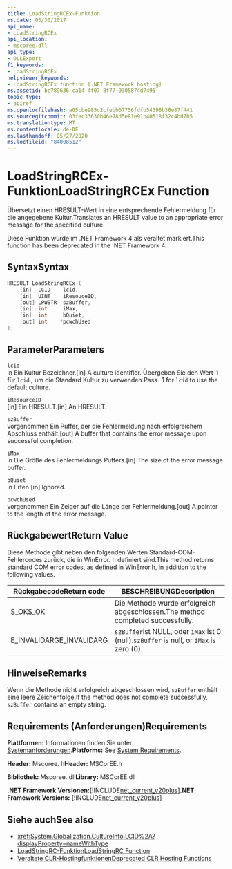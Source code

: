 ```yaml
---
title: LoadStringRCEx-Funktion
ms.date: 03/30/2017
api_name:
- LoadStringRCEx
api_location:
- mscoree.dll
api_type:
- DLLExport
f1_keywords:
- LoadStringRCEx
helpviewer_keywords:
- LoadStringRCEx function [.NET Framework hosting]
ms.assetid: bc789636-ca14-4f07-8f77-9305874d7495
topic_type:
- apiref
ms.openlocfilehash: a05cbe985c2cfebb67756fdfb54398b36e87f441
ms.sourcegitcommit: 03fec33630b46e78d5e81e91b40518f32c4bd7b5
ms.translationtype: MT
ms.contentlocale: de-DE
ms.lasthandoff: 05/27/2020
ms.locfileid: "84008512"
---
```

# <a name="loadstringrcex-function"></a><span data-ttu-id="c9364-102">LoadStringRCEx-Funktion</span><span class="sxs-lookup"><span data-stu-id="c9364-102">LoadStringRCEx Function</span></span>
<span data-ttu-id="c9364-103">Übersetzt einen HRESULT-Wert in eine entsprechende Fehlermeldung für die angegebene Kultur.</span><span class="sxs-lookup"><span data-stu-id="c9364-103">Translates an HRESULT value to an appropriate error message for the specified culture.</span></span>  
  
 <span data-ttu-id="c9364-104">Diese Funktion wurde im .NET Framework 4 als veraltet markiert.</span><span class="sxs-lookup"><span data-stu-id="c9364-104">This function has been deprecated in the .NET Framework 4.</span></span>  
  
## <a name="syntax"></a><span data-ttu-id="c9364-105">Syntax</span><span class="sxs-lookup"><span data-stu-id="c9364-105">Syntax</span></span>  
  
```cpp  
HRESULT LoadStringRCEx (  
    [in]  LCID    lcid,
    [in]  UINT    iResouceID,
    [out] LPWSTR  szBuffer,
    [in]  int     iMax,
    [in]  int     bQuiet,
    [out] int    *pcwchUsed  
);  
```  
  
## <a name="parameters"></a><span data-ttu-id="c9364-106">Parameter</span><span class="sxs-lookup"><span data-stu-id="c9364-106">Parameters</span></span>  
 `lcid`  
 <span data-ttu-id="c9364-107">in Ein Kultur Bezeichner.</span><span class="sxs-lookup"><span data-stu-id="c9364-107">[in] A culture identifier.</span></span> <span data-ttu-id="c9364-108">Übergeben Sie den Wert-1 für `lcid` , um die Standard Kultur zu verwenden.</span><span class="sxs-lookup"><span data-stu-id="c9364-108">Pass -1 for `lcid` to use the default culture.</span></span>  
  
 `iResourceID`  
 <span data-ttu-id="c9364-109">[in] Ein HRESULT.</span><span class="sxs-lookup"><span data-stu-id="c9364-109">[in] An HRESULT.</span></span>  
  
 `szBuffer`  
 <span data-ttu-id="c9364-110">vorgenommen Ein Puffer, der die Fehlermeldung nach erfolgreichem Abschluss enthält.</span><span class="sxs-lookup"><span data-stu-id="c9364-110">[out] A buffer that contains the error message upon successful completion.</span></span>  
  
 `iMax`  
 <span data-ttu-id="c9364-111">in Die Größe des Fehlermeldungs Puffers.</span><span class="sxs-lookup"><span data-stu-id="c9364-111">[in] The size of the error message buffer.</span></span>  
  
 `bQuiet`  
 <span data-ttu-id="c9364-112">in Erten.</span><span class="sxs-lookup"><span data-stu-id="c9364-112">[in] Ignored.</span></span>  
  
 `pcwchUsed`  
 <span data-ttu-id="c9364-113">vorgenommen Ein Zeiger auf die Länge der Fehlermeldung.</span><span class="sxs-lookup"><span data-stu-id="c9364-113">[out] A pointer to the length of the error message.</span></span>  
  
## <a name="return-value"></a><span data-ttu-id="c9364-114">Rückgabewert</span><span class="sxs-lookup"><span data-stu-id="c9364-114">Return Value</span></span>  
 <span data-ttu-id="c9364-115">Diese Methode gibt neben den folgenden Werten Standard-COM-Fehlercodes zurück, die in WinError. h definiert sind.</span><span class="sxs-lookup"><span data-stu-id="c9364-115">This method returns standard COM error codes, as defined in WinError.h, in addition to the following values.</span></span>  
  
|<span data-ttu-id="c9364-116">Rückgabecode</span><span class="sxs-lookup"><span data-stu-id="c9364-116">Return code</span></span>|<span data-ttu-id="c9364-117">BESCHREIBUNG</span><span class="sxs-lookup"><span data-stu-id="c9364-117">Description</span></span>|  
|-----------------|-----------------|  
|<span data-ttu-id="c9364-118">S_OK</span><span class="sxs-lookup"><span data-stu-id="c9364-118">S_OK</span></span>|<span data-ttu-id="c9364-119">Die Methode wurde erfolgreich abgeschlossen.</span><span class="sxs-lookup"><span data-stu-id="c9364-119">The method completed successfully.</span></span>|  
|<span data-ttu-id="c9364-120">E_INVALIDARG</span><span class="sxs-lookup"><span data-stu-id="c9364-120">E_INVALIDARG</span></span>|<span data-ttu-id="c9364-121">`szBuffer`ist NULL, oder `iMax` ist 0 (null).</span><span class="sxs-lookup"><span data-stu-id="c9364-121">`szBuffer` is null, or `iMax` is zero (0).</span></span>|  
  
## <a name="remarks"></a><span data-ttu-id="c9364-122">Hinweise</span><span class="sxs-lookup"><span data-stu-id="c9364-122">Remarks</span></span>  
 <span data-ttu-id="c9364-123">Wenn die Methode nicht erfolgreich abgeschlossen wird, `szBuffer` enthält eine leere Zeichenfolge.</span><span class="sxs-lookup"><span data-stu-id="c9364-123">If the method does not complete successfully, `szBuffer` contains an empty string.</span></span>  
  
## <a name="requirements"></a><span data-ttu-id="c9364-124">Requirements (Anforderungen)</span><span class="sxs-lookup"><span data-stu-id="c9364-124">Requirements</span></span>  
 <span data-ttu-id="c9364-125">**Plattformen:** Informationen finden Sie unter [Systemanforderungen](../../get-started/system-requirements.md).</span><span class="sxs-lookup"><span data-stu-id="c9364-125">**Platforms:** See [System Requirements](../../get-started/system-requirements.md).</span></span>  
  
 <span data-ttu-id="c9364-126">**Header:** Mscoree. h</span><span class="sxs-lookup"><span data-stu-id="c9364-126">**Header:** MSCorEE.h</span></span>  
  
 <span data-ttu-id="c9364-127">**Bibliothek:** Mscoree. dll</span><span class="sxs-lookup"><span data-stu-id="c9364-127">**Library:** MSCorEE.dll</span></span>  
  
 <span data-ttu-id="c9364-128">**.NET Framework Versionen:**[!INCLUDE[net_current_v20plus](../../../../includes/net-current-v20plus-md.md)]</span><span class="sxs-lookup"><span data-stu-id="c9364-128">**.NET Framework Versions:** [!INCLUDE[net_current_v20plus](../../../../includes/net-current-v20plus-md.md)]</span></span>  
  
## <a name="see-also"></a><span data-ttu-id="c9364-129">Siehe auch</span><span class="sxs-lookup"><span data-stu-id="c9364-129">See also</span></span>

- <xref:System.Globalization.CultureInfo.LCID%2A?displayProperty=nameWithType>
- [<span data-ttu-id="c9364-130">LoadStringRC-Funktion</span><span class="sxs-lookup"><span data-stu-id="c9364-130">LoadStringRC Function</span></span>](loadstringrc-function.md)
- [<span data-ttu-id="c9364-131">Veraltete CLR-Hostingfunktionen</span><span class="sxs-lookup"><span data-stu-id="c9364-131">Deprecated CLR Hosting Functions</span></span>](deprecated-clr-hosting-functions.md)
